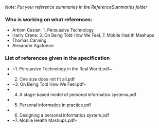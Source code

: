 *Note: Put your reference summaries in the ReferenceSummaries folder*

### Who is working on what references: <br>
  - Artiom Casian: 1. Persuasive Technology <br>
  - Harry Crane: 3. On Being Told How We Feel, 7. Mobile Health Mashups  <br>
  - Thomas Canning: <br>
  - Alexander Agafonov: <br>

### List of references given in the specification ### 
- ~1. Persuasive Technology in the Real World.pdf~
- 2. One size does not fit all.pdf
- ~3. On Being Told How We Feel.pdf~
- 4. A stage-based model of personal informatics systems.pdf
- 5. Personal informatics in practice.pdf
- 6. Designing a personal informatics system.pdf
- ~7. Mobile Health Mashups.pdf~

